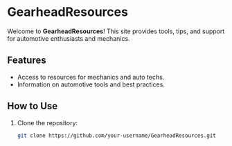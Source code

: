 # GearheadResources

Welcome to **GearheadResources**! This site provides tools, tips, and support for automotive enthusiasts and mechanics.

## Features
- Access to resources for mechanics and auto techs.
- Information on automotive tools and best practices.

## How to Use
1. Clone the repository:
   ```bash
   git clone https://github.com/your-username/GearheadResources.git
